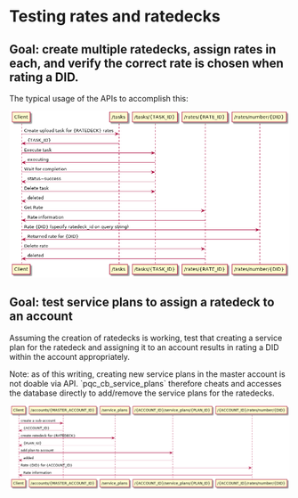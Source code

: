 # Testing rates and ratedecks


## Goal: create multiple ratedecks, assign rates in each, and verify the correct rate is chosen when rating a DID.

The typical usage of the APIs to accomplish this:

![img](rates_ratedecks.png)


## Goal: test service plans to assign a ratedeck to an account

Assuming the creation of ratedecks is working, test that creating a service plan for the ratedeck and assigning it to an account results in rating a DID within the account appropriately.

Note: as of this writing, creating new service plans in the master account is not doable via API. \`pqc\_cb\_service\_plans\` therefore cheats and accesses the database directly to add/remove the service plans for the ratedecks.

![img](rates_service_plans.png)
